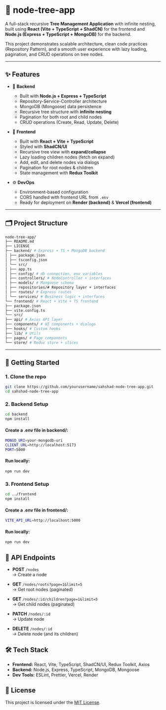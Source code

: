 # 🌳 node-tree-app

A full-stack recursive **Tree Management Application** with infinite nesting, built using **React (Vite + TypeScript + ShadCN)** for the frontend and **Node.js (Express + TypeScript + MongoDB)** for the backend.  

This project demonstrates scalable architecture, clean code practices (Repository Pattern), and a smooth user experience with lazy loading, pagination, and CRUD operations on tree nodes.

---

## ✨ Features
- 🔐 **Backend**
  - Built with **Node.js + Express + TypeScript**
  - Repository-Service-Controller architecture
  - MongoDB (Mongoose) data persistence
  - Recursive tree structure with **infinite nesting**
  - Pagination for both root and child nodes
  - CRUD operations (Create, Read, Update, Delete)

- 🎨 **Frontend**
  - Built with **React + Vite + TypeScript**
  - Styled with **ShadCN/UI**
  - Recursive tree view with **expand/collapse**
  - Lazy loading children nodes (fetch on expand)
  - Add, edit, and delete nodes via dialogs
  - Pagination for root nodes & children
  - State management with **Redux Toolkit**

- ⚙️ **DevOps**
  - Environment-based configuration
  - CORS handled with frontend URL from `.env`
  - Ready for deployment on **Render (backend)** & **Vercel (frontend)**

---

## 🗂 Project Structure

```bash
node-tree-app/
├── README.md
├── LICENSE
├── backend/ # Express + TS + MongoDB backend
│ ├── package.json
│ ├── tsconfig.json
│ └── src/
│ ├── app.ts
│ ├── config/ # db connection, env variables
│ ├── controllers/ # NodeController + interfaces
│ ├── models/ # Mongoose schema
│ ├── repositories/# Repository layer + interfaces
│ ├── routes/ # Express routes
│ └── services/ # Business logic + interfaces
└── frontend/ # React + Vite + TS frontend
├── package.json
├── vite.config.ts
└── src/
├── api/ # Axios API layer
├── components/ # UI components + dialogs
├── hooks/ # Custom hooks
├── lib/ # Utils
├── pages/ # Page components
└── store/ # Redux store + slices
```

---

## 🚀 Getting Started

### 1. Clone the repo
```bash
git clone https://github.com/yourusername/sahshad-node-tree-app.git
cd sahshad-node-tree-app
```
### 2. Backend Setup
```bash
cd backend
npm install
```
#### Create a .env file in backend/:
```bash
MONGO_URI=your-mongodb-uri
CLIENT_URL=http://localhost:5173
PORT=5000
```

#### Run locally:
```bash
npm run dev
```

### 3. Frontend Setup
```bash
cd ../frontend
npm install
```

#### Create a .env file in frontend/:
```bash
VITE_API_URL=http://localhost:5000
```

#### Run locally:
```bash
npm run dev
```

## 📌 API Endpoints

- **POST** `/nodes`  
  → Create a node

- **GET** `/nodes/roots?page=1&limit=5`  
  → Get root nodes (paginated)

- **GET** `/nodes/:id/children?page=1&limit=5`  
  → Get child nodes (paginated)

- **PATCH** `/nodes/:id`  
  → Update node

- **DELETE** `/nodes/:id`  
  → Delete node (and its children)

## 🛠 Tech Stack

- **Frontend:** React, Vite, TypeScript, ShadCN/UI, Redux Toolkit, Axios  
- **Backend:** Node.js, Express, TypeScript, MongoDB, Mongoose  
- **Dev Tools:** ESLint, Prettier, Vercel, Render

## 📄 License

This project is licensed under the [MIT License](LICENSE).